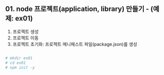 ## 01. node 프로젝트(application, library) 만들기 - (예제: ex01)

1. 프로젝트 생성
2. 프로젝트 이동
3. 프로젝트 초기화: 프로젝트 메니페스트 파일(package.json)를 생성


```sh

# mkdir ex01
# cd ex01
# npm init -y

```
